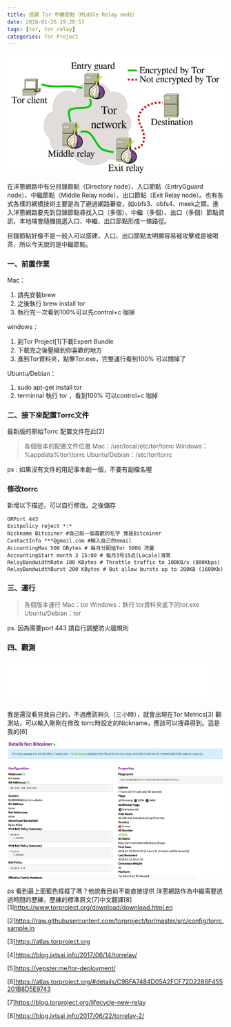 ```yaml
---
title: 搭建 Tor 中繼節點（Middle Relay node）
date: 2018-01-26 19:28:57
tags: [tor, tor relay]
categories: Tor Project
---
```


![](/image/tor18.png)

在洋蔥網路中有分目錄節點（Directory node）、入口節點（EntryGguard node）、中繼節點（Middle Relay node）、出口節點（Exit Relay node）。也有各式各樣的網橋技術主要是為了避過網路審查，如obfs3、obfs4、meek之類。進入洋蔥網路要先到目錄節點尋找入口（多個）、中繼（多個）、出口（多個）節點資訊，本地端會隨機挑選入口、中繼、出口節點形成一條路徑。

<!-- more --> 

目錄節點好像不是一般人可以搭建，入口、出口節點太明顯容易被攻擊或是被喝茶，所以今天說的是中繼節點。

### 一、前置作業

Mac：

1. 請先安裝brew
2. 之後執行 brew install tor
3. 執行完一次看到100%可以先control+c 咖掉

windows：

1. 到Tor Project[1]下載Expert Bundle
2. 下載完之後壓縮到你喜歡的地方
3. 進到Tor資料夾，點擊Tor.exe，完整運行看到100% 可以關掉了

Ubuntu/Debian：

1. sudo apt-get install tor
2. terminnal 執行 tor ，看到100% 可以control+c 咖掉

### 二、接下來配置Torrc文件

最新版的原始Torrc 配置文件在此[2]

> 各個版本的配置文件位置
> Mac：/usr/local/etc/tor/torrc
> Windows：%appdata%\tor\torrc
> Ubuntu/Debian：/etc/tor/torrc

ps : 如果沒有文件的用記事本創一個，不要有副檔名喔

### 修改torrc

新增以下描述，可以自行修改。之後儲存

```
ORPort 443
Exitpolicy reject *:*
Nickname Bitcoiner #自己取一個喜歡的名字 我是Bitcoiner
ContactInfo ***@gmail.com #輸入自己的email
AccountingMax 500 GBytes # 每月分配给Tor 500G 流量
AccountingStart month 3 15:00 # 每月3号15点(Locale)清零
RelayBandwidthRate 100 KBytes # Throttle traffic to 100KB/s (800Kbps) 
RelayBandwidthBurst 200 KBytes # But allow bursts up to 200KB (1600Kb)
```

### 三、運行

>各個版本運行
>Mac：tor
>Windows：執行 tor資料夾底下的tor.exe
>Ubuntu/Debian：tor

ps. 因為需要port 443 請自行調整防火牆規則

### 四、觀測

![](/image/tor19.png)

我是還沒看見我自己的，不過應該夠久（三小時），就會出現在Tor Metrics[3] 觀測站，可以輸入剛剛在修改 torrc時設定的Nickname，應該可以搜尋得到。這是我的[6]

![](/image/tor20.png)

ps 看到最上面藍色框框了嗎？他說我目前不能直接提供 洋蔥網路作為中繼需要透過時間的歷練，歷練的標準原文[7]中文翻譯[8]
[1]https://www.torproject.org/download/download.html.en

[2]https://raw.githubusercontent.com/torproject/tor/master/src/config/torrc.sample.in

[3]https://atlas.torproject.org

[4]https://blog.jxtsai.info/2017/06/14/torrelay/

[5]https://yepster.me/tor-deployment/

[6]https://atlas.torproject.org/#details/C9BFA7484D05A2FCF72D2286F455201B8D5E9743

[7]https://blog.torproject.org/lifecycle-new-relay

[8]https://blog.jxtsai.info/2017/06/22/torrelay-2/